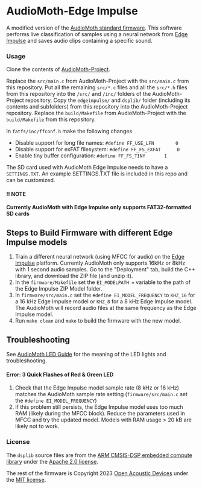 # AudioMoth-Edge Impulse
A modified version of the [AudioMoth standard firmware](https://github.com/OpenAcousticDevices/AudioMoth-Project). This software performs live classification of samples using a neural network from [Edge Impulse](https://edgeimpulse.com/) and saves audio clips containing a specific sound.

### Usage ###

Clone the contents of [AudioMoth-Project](https://github.com/OpenAcousticDevices/AudioMoth-Project).

Replace the ```src/main.c``` from AudioMoth-Project with the ```src/main.c``` from this repository. Put all the remaining ```src/*.c``` files and all the ```src/*.h``` files from this repository into the ```/src/``` and ```/inc/``` folders of the AudioMoth-Project repository. Copy the ```edgeimpulse/``` and ```dsplib/``` folder (including its contents and subfolders) from this repository into the AudioMoth-Project repository. Replace the `build/Makefile` from AudioMoth-Project with the `build/Makefile` from this repository. 

In `fatfs/inc/ffconf.h` make the following changes

- Disable support for long file names: ```#define FF_USE_LFN		0```
- Disable support for exFAT filesystem: ```#define FF_FS_EXFAT		0```
- Enable tiny buffer configuration: ```#define FF_FS_TINY		1```

The SD card used with AudioMoth Edge Impulse needs to have a `SETTINGS.TXT`. An example SETTINGS.TXT file is included in this repo and can be customized. 

#### !! NOTE ####
**Currently AudioMoth with Edge Impulse only supports FAT32-formatted SD cards**

## Steps to Build Firmware with different Edge Impulse models ##

1. Train a different neural network (using MFCC for audio) on the [Edge Impulse](https://edgeimpulse.com/) platform. Currently AudioMoth only supports 16kHz or 8kHz with 1 second audio samples. Go to the "Deployment" tab, build the C++ library, and download the ZIP file (and unzip it). 
2. In the `firmware/Makefile` set the `EI_MODELPATH =` variable to the path of the Edge Impulse ZIP Model folder.
3. In `firmware/src/main.c` set the `#define EI_MODEL_FREQUENCY` to `KHZ_16` for a 16 kHz Edge Impulse model or `KHZ_8` for a 8 kHz Edge Impulse model. The AudioMoth will record audio files at the same frequency as the Edge Impulse model.
4. Run `make clean` and `make` to build the firmware with the new model.

## Troubleshooting ## 

See [AudioMoth LED Guide](https://www.openacousticdevices.info/led-guide) for the meaning of the LED lights and troubleshooting. 

#### Error: 3 Quick Flashes of Red & Green LED ####

1. Check that the Edge Impulse model sample rate (8 kHz or 16 kHz) matches the AudioMoth sample rate setting (`firmware/src/main.c` set the `#define EI_MODEL_FREQUENCY`)
2. If this problem still persists, the Edge Impulse model uses too much RAM (likely during the MFCC block). Reduce the parameters used in MFCC and try the updated model. Models with RAM usage > 20 kB are likely not to work.

### License ###

The `dsplib` source files are from the [ARM CMSIS-DSP embedded compute library](https://github.com/ARM-software/CMSIS-DSP) under the [Apache 2.0 license](https://github.com/ARM-software/CMSIS-DSP/blob/main/LICENSE.txt). 

The rest of the firmware is Copyright 2023 [Open Acoustic Devices](http://www.openacousticdevices.info/) under the [MIT license](http://www.openacousticdevices.info/license).


